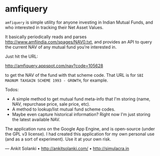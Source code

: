 # amfiquery

`amfiquery` is simple utility for anyone investing in Indian Mutual
Funds, and who interested in tracking their Net Asset Values. 

It basically periodically reads and parses
<http://www.amfiindia.com/spages/NAV0.txt>, and provides an API to query
the current NAV of any mutual fund you're interested in.

Just hit the URL:

<http://amfiquery.appspot.com/nav?code=105628>

to get the NAV of the fund with that scheme code. That URL is for `SBI
MAGNUM TAXGAIN SCHEME 1993 - GROWTH`, for example.

Todos:

 - A simple method to get mutual fund meta-info that I'm storing (name,
   NAV, repurchase price, sale price, etc).
 - A method to lookup/list mutual fund scheme codes.
 - Maybe even capture historical information? Right now I'm just storing
   the latest available NAV.

The application runs on the Google App Engine, and is open-source (under
the GPL v3 license). I had created this application for my own personal
use (and as a sort of experiment). Use it at your own risk. 


— Ankit Solanki • <http://ankitsolanki.com/> • <http://simulacra.in>
